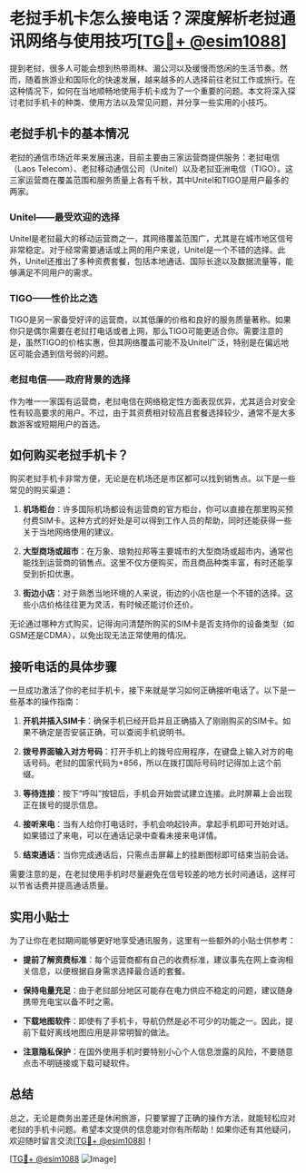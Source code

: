 # 老挝手机卡怎么接电话？深度解析老挝通讯网络与使用技巧[[TG💪+ @esim1088](https://t.me/s/esim1088)]

提到老挝，很多人可能会想到热带雨林、湄公河以及缓慢而悠闲的生活节奏。然而，随着旅游业和国际化的快速发展，越来越多的人选择前往老挝工作或旅行。在这种情况下，如何在当地顺畅地使用手机卡成为了一个重要的问题。本文将深入探讨老挝手机卡的种类、使用方法以及常见问题，并分享一些实用的小技巧。

## 老挝手机卡的基本情况

老挝的通信市场近年来发展迅速，目前主要由三家运营商提供服务：老挝电信（Laos Telecom）、老挝移动通信公司（Unitel）以及老挝亚洲电信（TIGO）。这三家运营商在覆盖范围和服务质量上各有千秋，其中Unitel和TIGO是用户最多的两家。

### Unitel——最受欢迎的选择

Unitel是老挝最大的移动运营商之一，其网络覆盖范围广，尤其是在城市地区信号非常稳定。对于经常需要通话或上网的用户来说，Unitel是一个不错的选择。此外，Unitel还推出了多种资费套餐，包括本地通话、国际长途以及数据流量等，能够满足不同用户的需求。

### TIGO——性价比之选

TIGO是另一家备受好评的运营商，以其低廉的价格和良好的服务质量著称。如果你只是偶尔需要在老挝打电话或者上网，那么TIGO可能更适合你。需要注意的是，虽然TIGO的价格实惠，但其网络覆盖可能不及Unitel广泛，特别是在偏远地区可能会遇到信号弱的问题。

### 老挝电信——政府背景的选择

作为唯一一家国有运营商，老挝电信在网络稳定性方面表现优异，尤其适合对安全性有较高要求的用户。不过，由于其资费相对较高且套餐选择较少，通常不是大多数游客或短期用户的首选。

## 如何购买老挝手机卡？

购买老挝手机卡非常方便，无论是在机场还是市区都可以找到销售点。以下是一些常见的购买渠道：

1. **机场柜台**：许多国际机场都设有运营商的官方柜台，你可以直接在那里购买预付费SIM卡。这种方式的好处是可以得到工作人员的帮助，同时还能获得一些关于当地网络使用的建议。
   
2. **大型商场或超市**：在万象、琅勃拉邦等主要城市的大型商场或超市内，通常也能找到运营商的销售点。这里不仅方便购买，而且商品种类丰富，有时还能享受到折扣优惠。

3. **街边小店**：对于熟悉当地环境的人来说，街边的小店也是一个不错的选择。这些小店价格往往更为灵活，有时候还能讨价还价。

无论通过哪种方式购买，记得询问清楚所购买的SIM卡是否支持你的设备类型（如GSM还是CDMA），以免出现无法正常使用的情况。

## 接听电话的具体步骤

一旦成功激活了你的老挝手机卡，接下来就是学习如何正确接听电话了。以下是一些基本的操作指南：

1. **开机并插入SIM卡**：确保手机已经开启并且正确插入了刚刚购买的SIM卡。如果不确定是否安装正确，可以查阅手机说明书。

2. **拨号界面输入对方号码**：打开手机上的拨号应用程序，在键盘上输入对方的电话号码。老挝的国家代码为+856，所以在拨打国际号码时记得加上这个前缀。

3. **等待连接**：按下“呼叫”按钮后，手机会开始尝试建立连接。此时屏幕上会出现正在拨号的提示信息。

4. **接听来电**：当有人给你打电话时，手机会响起铃声。拿起手机即可开始对话。如果错过了来电，可以在通话记录中查看未接来电详情。

5. **结束通话**：当你完成通话后，只需点击屏幕上的挂断图标即可结束当前会话。

需要注意的是，在老挝使用手机时尽量避免在信号较差的地方长时间通话，这样可以节省话费并提高通话质量。

## 实用小贴士

为了让你在老挝期间能够更好地享受通讯服务，这里有一些额外的小贴士供参考：

- **提前了解资费标准**：每个运营商都有自己的收费标准，建议事先在网上查询相关信息，以便根据自身需求选择最合适的套餐。
  
- **保持电量充足**：由于老挝部分地区可能存在电力供应不稳定的问题，建议随身携带充电宝以备不时之需。

- **下载地图软件**：即使有了手机卡，导航仍然是必不可少的功能之一。因此，提前下载好离线地图应用是非常明智的做法。

- **注意隐私保护**：在国外使用手机时要特别小心个人信息泄露的风险，不要随意点击不明链接或下载可疑软件。

## 总结

总之，无论是商务出差还是休闲旅游，只要掌握了正确的操作方法，就能轻松应对老挝的手机卡问题。希望本文提供的信息能对你有所帮助！如果你还有其他疑问，欢迎随时留言交流[[TG💪+ @esim1088](https://t.me/s/esim1088)]！

[[TG💪+ @esim1088](https://t.me/s/esim1088) ![Image](https://i.postimg.cc/4NQfJmqS/Snipaste-2025-05-13-00-14-12.png)]